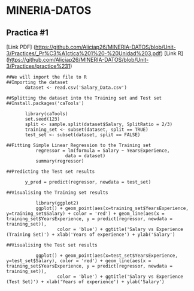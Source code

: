 # MINERIA-DATOS


## Practica #1
[Link PDF] (https://github.com/Aliciap26/MINERIA-DATOS/blob/Unit-3/Practices/_Pr%C3%A1ctica%201%20-%20Unidad%203.pdf)
[Link R] (https://github.com/Aliciap26/MINERIA-DATOS/blob/Unit-3/Practices/practice%231)
 ~~~
 ##We will import the file to R
##Importing the dataset
        dataset <- read.csv('Salary_Data.csv')

##Splitting the dataset into the Training set and Test set
##Install.packages('caTools')

        library(caTools)
        set.seed(123)
        split <- sample.split(dataset$Salary, SplitRatio = 2/3)
        training_set <- subset(dataset, split == TRUE)
        test_set <- subset(dataset, split == FALSE)

##Fitting Simple Linear Regression to the Training set
            regressor = lm(formula = Salary ~ YearsExperience,
                       data = dataset)
            summary(regressor)

##Predicting the Test set results

        y_pred = predict(regressor, newdata = test_set)

##Visualising the Training set results

            library(ggplot2)
            ggplot() + geom_point(aes(x=training_set$YearsExperience, y=training_set$Salary) + color = 'red') + geom_line(aes(x = training_set$YearsExperience, y = predict(regressor, newdata = training_set)),
                    color = 'blue') + ggtitle('Salary vs Experience (Training Set)') + xlab('Years of experience') + ylab('Salary')

##Visualising the Test set results

            ggplot() + geom_point(aes(x=test_set$YearsExperience, y=test_set$Salary), color = 'red') + geom_line(aes(x = training_set$YearsExperience, y = predict(regressor, newdata = training_set)),
                    color = 'blue') + ggtitle('Salary vs Experience (Test Set)') + xlab('Years of experience') + ylab('Salary')
 ~~~
 
                    
